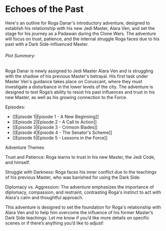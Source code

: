 # Echoes of the Past

Here's an outline for Roga Danar's introductory adventure, designed to establish his relationship with his new Jedi Master, Alara Ven, and set the stage for his journey as a Padawan during the Clone Wars. The adventure will focus on trust, patience, and the internal struggle Roga faces due to his past with a Dark Side-influenced Master.

###### Plot Summary:

Roga Danar is newly assigned to Jedi Master Alara Ven and is struggling with the shadow of his previous Master's betrayal. His first task under Master Ven's guidance takes place on Coruscant, where they must investigate a disturbance in the lower levels of the city. The adventure is designed to test Roga’s ability to resist his past influences and trust in his new Master, as well as his growing connection to the Force.

Episodes:
- [[Episode 1|Episode 1 - A New Beginning]]
- [[Episode 2|Episode 2 - A Call to Action]]
- [[Episode 3|Episode 3 - Crimson Blades]]
- [[Episode 4|Episode 4 - The Senator's Scheme]]
- [[Episode 5|Episode 5 - Lessons in the Force]]


Adventure Themes

Trust and Patience: Roga learns to trust in his new Master, the Jedi Code, and himself.

Struggle with Darkness: Roga faces his inner conflict due to the teachings of his previous Master, who was banished for using the Dark Side.

Diplomacy vs. Aggression: The adventure emphasizes the importance of diplomacy, compassion, and restraint, contrasting Roga's instinct to act with Alara's calm and thoughtful approach.


This adventure is designed to set the foundation for Roga's relationship with Alara Ven and to help him overcome the influence of his former Master’s Dark Side teachings. Let me know if you’d like more details on specific scenes or if there’s anything you’d like to adjust!

